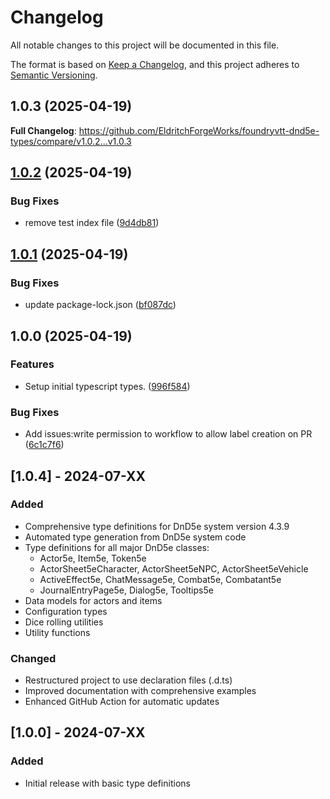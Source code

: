 # Changelog

All notable changes to this project will be documented in this file.

The format is based on [Keep a Changelog](https://keepachangelog.com/en/1.0.0/),
and this project adheres to [Semantic Versioning](https://semver.org/spec/v2.0.0.html).

## 1.0.3 (2025-04-19)

**Full Changelog**: https://github.com/EldritchForgeWorks/foundryvtt-dnd5e-types/compare/v1.0.2...v1.0.3

## [1.0.2](https://github.com/EldritchForgeWorks/foundryvtt-dnd5e-types/compare/v1.0.1...v1.0.2) (2025-04-19)


### Bug Fixes

* remove test index file ([9d4db81](https://github.com/EldritchForgeWorks/foundryvtt-dnd5e-types/commit/9d4db81def0271c924f3ee3b4dc7a008c43d4451))

## [1.0.1](https://github.com/EldritchForgeWorks/foundryvtt-dnd5e-types/compare/v1.0.0...v1.0.1) (2025-04-19)


### Bug Fixes

* update package-lock.json ([bf087dc](https://github.com/EldritchForgeWorks/foundryvtt-dnd5e-types/commit/bf087dca1de28bccdf90cfff0491b3c359c9ea74))

## 1.0.0 (2025-04-19)


### Features

* Setup initial typescript types. ([996f584](https://github.com/EldritchForgeWorks/foundryvtt-dnd5e-types/commit/996f584cdd6e3cbb1c7161dce577e5413f95f819))


### Bug Fixes

* Add issues:write permission to workflow to allow label creation on PR ([6c1c7f6](https://github.com/EldritchForgeWorks/foundryvtt-dnd5e-types/commit/6c1c7f600ed803d22445a9e6eeba1e5726ab4c21))

## [1.0.4] - 2024-07-XX

### Added
- Comprehensive type definitions for DnD5e system version 4.3.9
- Automated type generation from DnD5e system code
- Type definitions for all major DnD5e classes:
  - Actor5e, Item5e, Token5e
  - ActorSheet5eCharacter, ActorSheet5eNPC, ActorSheet5eVehicle
  - ActiveEffect5e, ChatMessage5e, Combat5e, Combatant5e
  - JournalEntryPage5e, Dialog5e, Tooltips5e
- Data models for actors and items
- Configuration types
- Dice rolling utilities
- Utility functions

### Changed
- Restructured project to use declaration files (.d.ts)
- Improved documentation with comprehensive examples
- Enhanced GitHub Action for automatic updates

## [1.0.0] - 2024-07-XX

### Added
- Initial release with basic type definitions
